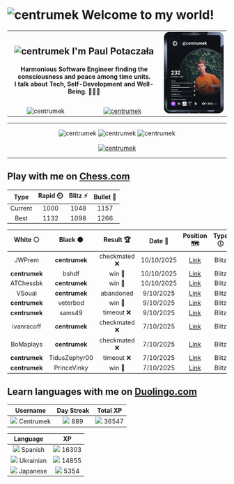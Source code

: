 <h1>
  <img
    src="https://emojis.slackmojis.com/emojis/images/1531849430/4246/blob-sunglasses.gif"
    width="30"
    alt="centrumek"
  />
  Welcome to my world!
</h1>

<table>
  <tbody>
    <tr>
      <td align="center" width="70%" colspan="2">
        <h2>
          <img
            src="https://raw.githubusercontent.com/MartinHeinz/MartinHeinz/master/wave.gif"
            width="30px"
            alt="centrumek"
          />
          I'm Paul Potaczała
        </h2>
        <h4>
          Harmonious Software Engineer finding the consciousness and peace among time units.
          <br/>
          I talk about Tech, Self-Development and Well-Being. 🌿🧘🚀
        </h4>
      </td>
      <td width="30%" rowspan="2">
        <a href="https://app.daily.dev/centrumek">
          <img
            src="./devcard.svg"
            alt="centrumek"
          />
        </a>
      </td>
    </tr>
    <tr align="center">
      <td>
        <img
          src="https://komarev.com/ghpvc/?username=centrumek&label=visitors&color=0e75b6&style=flat"
          alt="centrumek"
        >
      </td>
      <td>
        <a href="https://stackoverflow.com/users/14496012/centrumek">
          <img
            src="https://stackoverflow.com/users/flair/14496012.png?theme=dark"
            alt="centrumek"
          >
        </a>
      </td>
    </tr>
  </tbody>
</table>

---
<div align="center">
  <img 
    src="https://github-readme-stats.vercel.app/api?username=centrumek&show_icons=true&count_private=true&theme=dark&hide_border=true&hide=issues,contribs&bg_color=00000000"
    alt="centrumek"
  />
  <img
    src="https://github-readme-stats.vercel.app/api/top-langs/?username=centrumek&layout=compact&hide_border=true&theme=dark&bg_color=00000000&langs_count=6&exclude_repo=air-statistic-app"
    alt="centrumek"
  />
  <img 
    src="https://github-readme-streak-stats.herokuapp.com?user=centrumek&theme=dark&hide_border=true&background=FFFFFF00"
    alt="centrumek"
  />
  <br/>
  <br/>
  <a href="https://www.buymeacoffee.com/centrumek">
    <img
      src="https://cdn.buymeacoffee.com/buttons/v2/default-orange.png"
      height="50"
      width="210"
      alt="centrumek"
    />
  </a>
</div>

---

## Play with me on [Chess.com](https://www.chess.com/member/centrumek)

<div align="center">
<!--START_SECTION:chessStats-->
<!-- Automatically generated with https://github.com/Balastrong/chess-stats-action -->

| Type | Rapid ⏲️ | Blitz ⚡ | Bullet 🔫 |
|:---:|:---:|:---:|:---:|
| Current | 1000 | 1048 | 1157 |
| Best | 1132 | 1098 | 1266 |

| White ⚪ | Black ⚫ | Result 🏆 | Date 📅 | Position 🗺️ | Type 🕕 |
|:---:|:---:|:---:|:---:|:---:|:---:|
| JWPrem | **centrumek** | checkmated ❌ | 10/10/2025 | <a href="http://www.ee.unb.ca/cgi-bin/tervo/fen.pl?select=1n2r1k1/rbp1bpQ1/p2p4/3P3p/1PP3p1/6P1/PBB2P1P/4R1K1 b - - 0 25">Link</a> | Blitz |
| **centrumek** | bshdf | win 🥇 | 10/10/2025 | <a href="http://www.ee.unb.ca/cgi-bin/tervo/fen.pl?select=8/1P6/8/5k2/P4p2/5K2/1P6/7B b - - 0 53">Link</a> | Blitz |
| ATChessbk | **centrumek** | win 🥇 | 10/10/2025 | <a href="http://www.ee.unb.ca/cgi-bin/tervo/fen.pl?select=2k5/pp1b1p2/2p4r/8/4P3/2Pr4/PP5K/R4q2 w - - 0 29">Link</a> | Blitz |
| VSoual | **centrumek** | abandoned  | 9/10/2025 | <a href="http://www.ee.unb.ca/cgi-bin/tervo/fen.pl?select=8/8/ppkp3R/2p2p1p/3n1P2/8/PPP3NP/1K5R b - - 0 31">Link</a> | Blitz |
| **centrumek** | veterbod | win 🥇 | 9/10/2025 | <a href="http://www.ee.unb.ca/cgi-bin/tervo/fen.pl?select=1k6/2p5/1p6/1P1B1K2/7p/6b1/R5P1/8 b - - 0 43">Link</a> | Blitz |
| **centrumek** | sams49 | timeout ❌ | 9/10/2025 | <a href="http://www.ee.unb.ca/cgi-bin/tervo/fen.pl?select=8/5Bk1/3p2P1/3Pb3/8/3K4/8/8 w - - 40 84">Link</a> | Blitz |
| ivanracoff | **centrumek** | checkmated ❌ | 7/10/2025 | <a href="http://www.ee.unb.ca/cgi-bin/tervo/fen.pl?select=r3r3/k1Q5/pp2q3/7p/4P2P/2N5/1PP3P1/2KR3R b - - 0 29">Link</a> | Blitz |
| BoMaplays | **centrumek** | checkmated ❌ | 7/10/2025 | <a href="http://www.ee.unb.ca/cgi-bin/tervo/fen.pl?select=1r5r/k1p1p3/4P3/Q2B3p/p2P4/P1P1q3/1P6/1K1R3R b - - 4 36">Link</a> | Blitz |
| **centrumek** | TidusZephyr00 | timeout ❌ | 7/10/2025 | <a href="http://www.ee.unb.ca/cgi-bin/tervo/fen.pl?select=8/8/7P/3k4/3p4/4pR2/3K4/8 w - - 0 55">Link</a> | Blitz |
| **centrumek** | PrinceVinky | win 🥇 | 7/10/2025 | <a href="http://www.ee.unb.ca/cgi-bin/tervo/fen.pl?select=8/4P3/3R4/5k2/5P2/6P1/7P/2K5 b - - 0 54">Link</a> | Blitz |

<!--END_SECTION:chessStats-->
</div>

## Learn languages with me on [Duolingo.com](https://www.duolingo.com/profile/Centrumek)

<div align="center">
<!--START_SECTION:duolingoStats-->
<!-- Automatically generated with https://github.com/centrumek/duolingo-readme-stats-->

| Username | Day Streak | Total XP |
|:---:|:---:|:---:|
| <img src="https://raw.githubusercontent.com/centrumek/duolingo-readme-stats/main/assets/duolingo.png" height="12"> Centrumek | <img src="https://raw.githubusercontent.com/centrumek/duolingo-readme-stats/main/assets/streakactive.svg" height="12"> 889 | <img src="https://raw.githubusercontent.com/centrumek/duolingo-readme-stats/main/assets/xp.svg" height="12"> 36547 |

| Language | XP |
|:---:|:---:|
| <img src="https://raw.githubusercontent.com/centrumek/duolingo-readme-stats/main/assets/langs/spanish.svg" height="12"> Spanish | <img src="https://raw.githubusercontent.com/centrumek/duolingo-readme-stats/main/assets/xp.svg" height="12"> 16303 |
| <img src="https://raw.githubusercontent.com/centrumek/duolingo-readme-stats/main/assets/langs/ukrainian.svg" height="12"> Ukrainian | <img src="https://raw.githubusercontent.com/centrumek/duolingo-readme-stats/main/assets/xp.svg" height="12"> 14855 |
| <img src="https://raw.githubusercontent.com/centrumek/duolingo-readme-stats/main/assets/langs/japanese.svg" height="12"> Japanese | <img src="https://raw.githubusercontent.com/centrumek/duolingo-readme-stats/main/assets/xp.svg" height="12"> 5354 |

<!--END_SECTION:duolingoStats-->
</div>
<!--
**centrumek/centrumek** is a ✨ _special_ ✨ repository because its `README.md` (this file) appears on your GitHub profile.

Here are some ideas to get you started:

- 🔭 I’m currently working on ...
- 🌱 I’m currently learning ...
- 👯 I’m looking to collaborate on ...
- 🤔 I’m looking for help with ...
- 💬 Ask me about ...
- 📫 How to reach me: ...
- 😄 Pronouns: ...
- ⚡ Fun fact: ...
-->
